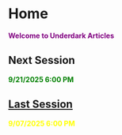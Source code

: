 # Home

**<p style="color:purple">Welcome to Underdark Articles</p>**

## **Next Session**

**<p style="color:green">9/21/2025 6:00 PM</p>**


## **[Last Session](https://underdarkarticles.com/sessions/session-one/)**

**<p style="color:yellow">9/07/2025 6:00 PM</p>**





